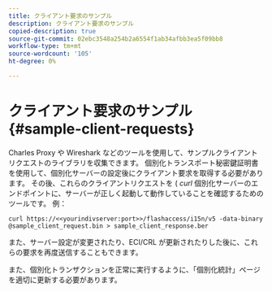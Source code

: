 ```yaml
---
title: クライアント要求のサンプル
description: クライアント要求のサンプル
copied-description: true
source-git-commit: 02ebc3548a254b2a6554f1ab34afbb3ea5f09bb8
workflow-type: tm+mt
source-wordcount: '105'
ht-degree: 0%

---
```


# クライアント要求のサンプル{#sample-client-requests}

Charles Proxy や Wireshark などのツールを使用して、サンプルクライアントリクエストのライブラリを収集できます。 個別化トランスポート秘密鍵証明書を使用して、個別化サーバーの設定後にクライアント要求を取得する必要があります。 その後、これらのクライアントリクエストを ( *curl* 個別化サーバーのエンドポイントに、サーバーが正しく起動して動作していることを確認するためのツールです。 例：

```
curl https://<<yourindivserver:port>>/flashaccess/i15n/v5 -­data-binary  
@sample_client_request.bin > sample_client_response.ber
```

また、サーバー設定が変更されたり、ECI/CRL が更新されたりした後に、これらの要求を再度送信することもできます。

また、個別化トランザクションを正常に実行するように、「個別化統計」ページを適切に更新する必要があります。
